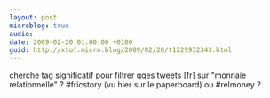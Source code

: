 ```yaml
---
layout: post
microblog: true
audio: 
date: 2009-02-20 01:00:00 +0100
guid: http://xtof.micro.blog/2009/02/20/t1229932343.html
---
```

cherche tag significatif pour filtrer qqes tweets [fr] sur "monnaie relationnelle" ?  #fricstory (vu hier sur le paperboard) ou #relmoney ?
